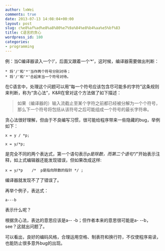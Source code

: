 ```yaml
---
author: lxWei
comments: true
date: 2013-07-13 14:08:04+00:00
layout: post
slug: c%e8%af%ad%e8%a8%80%e7%9a%84%e8%b4%aa%e5%bf%83
title: C语言的贪心
wordpress_id: 180
categories:
- programming
---
```


例：当C编译器读入一个‘/’，后面又跟着一个‘*’，这时候，编译器需要做出判断：

    * 将'/'和'*'当作两个符号分别对待；
    * 将'/'和'*'合起来当一个符号对待。



在C语言中，处理这个问题可以用“每一个符号应该包含尽可能多的字符”这条规则来判断，称为“贪心法”，K&R在曾对这个方法做了如下描述：


> 如果（编译器的）输入流截止至某个字符之前都已经被分解为一个个符号，那么下一个符号将包括从该符号之后可能组成一个符号的最长字符串。




贪心法很好理解，但由于不良编写习惯，很可能给程序带来一些隐藏的bug，举例如下：<!-- more -->

    x = y / *p;

    x = y/*p;


是完全不同的两个表达式，第一个语句表示*p是除数，而第二个语句“/*”开始表示注释，如上式编辑器还能发现错误，但如果改成这样:

    x = y/*p    /*  p是指向除数的指针 */ ;


编译器就发现不了了错误了。

再举个例子，表达式：

    
    a---b


表示什么呢？

根据贪心法，表达的意思应该是a-- -b；但作者本来的意思很可能是a- --b，see？这就出问题了。

可以看出，良好的编码风格，合理运用空格、制表符和换行符，不仅使程序易读，也能防止很多意外bug的出现。
